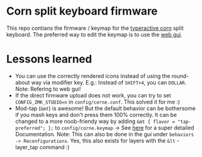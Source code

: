 # Corn split keyboard firmware
This repo contians the firmware / keymap for the [typeractive corn](https://typeractive.xyz/) split keyboard. 
The preferred way to edit the keymap is to use the [web gui](https://nickcoutsos.github.io/keymap-editor/).

# Lessons learned
- You can use the correctly rendered icons instead of using the round-about way via modifier key. E.g.: Instead of `SHIFT+4`, you can `DOLLAR`. Note: Refering to web gui!
- If the direct firmware upload does not work, you can try to set `CONFIG_ZMK_STUDIO=n` in `config/corne.conf`. This solved it for me :)
- Mod-tap (`&mt`) is awesome! But the default behavior can be bothersome if you mash keys and don't press them 100% correctly. It can be changed to a more noob-friendy way by adding `&mt { flavor = "tap-preferred"; };` to `config/corne.keymap` -> See [here](https://zmk.dev/docs/keymaps/behaviors/hold-tap#flavors) for a super detailed Documentation. Note: This can also be done in the gui under `behaviors -> Reconfigurations`. Yes, this also exists for layers with the `&lt` - layer_tap command :)
